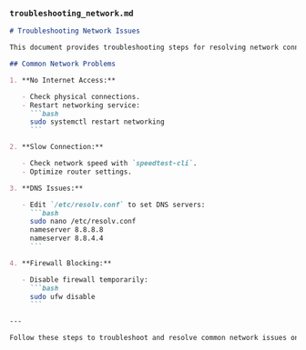 ### `troubleshooting_network.md`

```markdown
# Troubleshooting Network Issues

This document provides troubleshooting steps for resolving network connectivity issues on Ubuntu.

## Common Network Problems

1. **No Internet Access:**

   - Check physical connections.
   - Restart networking service:
     ```bash
     sudo systemctl restart networking
     ```

2. **Slow Connection:**

   - Check network speed with `speedtest-cli`.
   - Optimize router settings.

3. **DNS Issues:**

   - Edit `/etc/resolv.conf` to set DNS servers:
     ```bash
     sudo nano /etc/resolv.conf
     nameserver 8.8.8.8
     nameserver 8.8.4.4
     ```

4. **Firewall Blocking:**

   - Disable firewall temporarily:
     ```bash
     sudo ufw disable
     ```

---

Follow these steps to troubleshoot and resolve common network issues on Ubuntu.
```